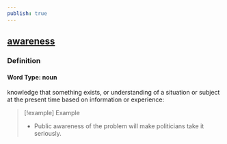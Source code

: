 ```yaml
---
publish: true
---
```


## [awareness](https://dictionary.cambridge.org/dictionary/english/awareness)

### Definition
#### Word Type: noun
knowledge that something exists, or understanding of a situation or subject at the present time based on information or experience:

>[!example] Example
> - Public awareness of the problem will make politicians take it seriously.
